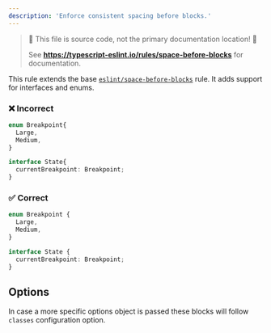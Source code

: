 ```yaml
---
description: 'Enforce consistent spacing before blocks.'
---
```


> 🛑 This file is source code, not the primary documentation location! 🛑
>
> See **https://typescript-eslint.io/rules/space-before-blocks** for documentation.

This rule extends the base [`eslint/space-before-blocks`](https://eslint.org/docs/rules/space-before-blocks) rule.
It adds support for interfaces and enums.

<!-- tabs -->

### ❌ Incorrect

<!-- prettier-ignore -->
```ts
enum Breakpoint{
  Large,
  Medium,
}

interface State{
  currentBreakpoint: Breakpoint;
}
```

### ✅ Correct

```ts
enum Breakpoint {
  Large,
  Medium,
}

interface State {
  currentBreakpoint: Breakpoint;
}
```

## Options

In case a more specific options object is passed these blocks will follow `classes` configuration option.

